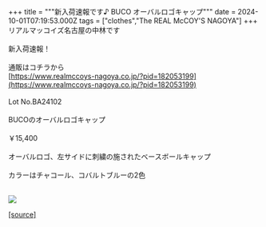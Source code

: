 +++
title = """新入荷速報です♪ BUCO オーバルロゴキャップ"""
date = 2024-10-01T07:19:53.000Z
tags = ["clothes","The REAL McCOY'S NAGOYA"]
+++
リアルマッコイズ名古屋の中林です  
   
新入荷速報！  
   
通販はコチラから  
[https://www.realmccoys-nagoya.co.jp/?pid=182053199](https://www.realmccoys-nagoya.co.jp/?pid=182053199)  
   
Lot No.BA24102  
   
BUCOのオーバルロゴキャップ  
   
￥15,400  
   
オーバルロゴ、左サイドに刺繍の施されたベースボールキャップ  
   
カラーはチャコール、コバルトブルーの2色  
 

[![](https://stat.ameba.jp/user_images/20241001/15/realmccoy-nagoya/ec/12/j/o1000100015492855800.jpg)](https://www.realmccoys-nagoya.co.jp/?pid=182053199)

[[source]](https://ameblo.jp/realmccoy-nagoya/entry-12869624847.html)
